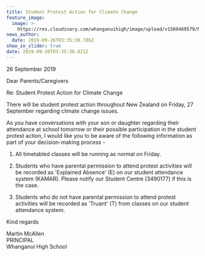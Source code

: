 ```yaml
---
title: Student Protest Action for Climate Change
feature_image:
  image: >-
    https://res.cloudinary.com/whanganuihigh/image/upload/v1569469579/News/Whanganui_High_School_LHead_PDF_Nov_2016_002.jpg
news_author:
  date: 2019-09-26T03:35:30.786Z
show_in_slider: true
date: 2019-09-26T03:35:30.821Z
---
```

26 September 2019


Dear Parents/Caregivers

Re: Student Protest Action for Climate Change

There will be student protest action throughout New Zealand on Friday, 27 September regarding climate change issues.

As you have conversations with your son or daughter regarding their attendance at school tomorrow or their possible participation in the student protest action, I would like you to be aware of the following information as part of your decision-making process - 

1. All timetabled classes will be running as normal on Friday.

2. Students who have parental permission to attend protest activities will be recorded as 'Explained Absence' (E) on our student attendance system (KAMAR). Please notify our Student Centre (3490177) if this is the case.

3. Students who do not have parental permission to attend protest activities will be recorded as 'Truant' (T) from classes on our student attendance system.


Kind regards

Martin McAllen  
PRINCIPAL  
Whanganui High School

